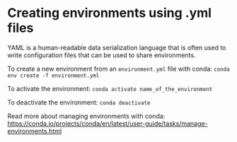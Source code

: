 # Creating environments using .yml files
YAML is a human-readable data serialization language that is often used to write configuration files that can be used to share environments.

To create a new environment from an ```environment.yml``` file with conda:
```conda env create -f environment.yml```

To activate the environment:
```conda activate name_of_the_environment```

To deactivate the environment:
```conda deactivate```

Read more about managing environments with conda: https://conda.io/projects/conda/en/latest/user-guide/tasks/manage-environments.html

